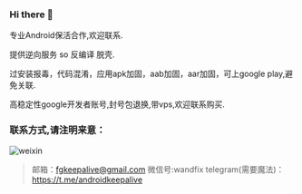 ### Hi there 👋

专业Android保活合作,欢迎联系.

提供逆向服务 so 反编译 脱壳.

过安装报毒，代码混淆，应用apk加固，aab加固，aar加固，可上google play,避免关联.

高稳定性google开发者账号,封号包退换,带vps,欢迎联系购买.

### 联系方式,请注明来意：

![weixin](https://github.com/fgkeepalive/AndroidKeepAlive/blob/main/wx.jpg)

> 邮箱：fgkeepalive@gmail.com
> 微信号:wandfix
> telegram(需要魔法)：https://t.me/androidkeepalive
